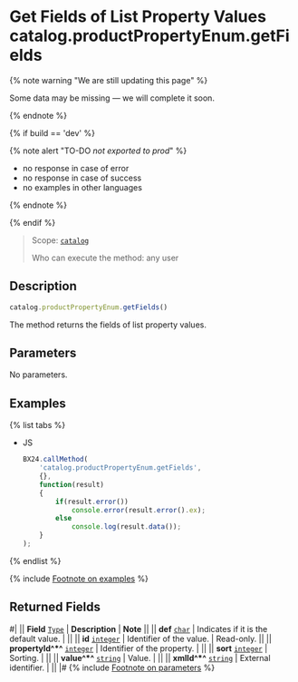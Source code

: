 # Get Fields of List Property Values catalog.productPropertyEnum.getFields

{% note warning "We are still updating this page" %}

Some data may be missing — we will complete it soon.

{% endnote %}

{% if build == 'dev' %}

{% note alert "TO-DO _not exported to prod_" %}

- no response in case of error
- no response in case of success
- no examples in other languages
  
{% endnote %}

{% endif %}

> Scope: [`catalog`](../../scopes/permissions.md)
>
> Who can execute the method: any user

## Description

```js
catalog.productPropertyEnum.getFields()
```

The method returns the fields of list property values.

## Parameters

No parameters.

## Examples

{% list tabs %}

- JS

    ```js
    BX24.callMethod(
        'catalog.productPropertyEnum.getFields',
        {},
        function(result)
        {
            if(result.error())
                console.error(result.error().ex);
            else
                console.log(result.data());
        }
    );
    ```

{% endlist %}


{% include [Footnote on examples](../../../_includes/examples.md) %}

## Returned Fields

#|
|| **Field** 
[`Type`](../../data-types.md) | **Description** | **Note** ||
|| **def** 
[`char`](../../data-types.md) | Indicates if it is the default value. | ||
|| **id** 
[`integer`](../../data-types.md) | Identifier of the value. | Read-only. ||
|| **propertyId^*^** 
[`integer`](../../data-types.md) | Identifier of the property. |  ||
|| **sort** 
[`integer`](../../data-types.md) | Sorting. | ||
|| **value^*^** 
[`string`](../../data-types.md) | Value. |  ||
|| **xmlId^*^** 
[`string`](../../data-types.md) | External identifier. | ||
|#
{% include [Footnote on parameters](../../../_includes/required.md) %}